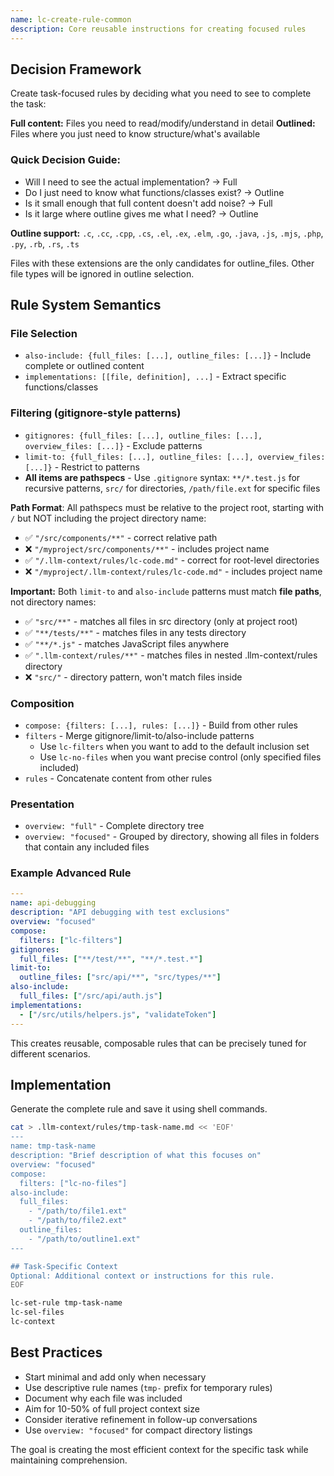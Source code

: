 ```yaml
---
name: lc-create-rule-common
description: Core reusable instructions for creating focused rules
---
```


## Decision Framework

Create task-focused rules by deciding what you need to see to complete the task:

**Full content:** Files you need to read/modify/understand in detail
**Outlined:** Files where you just need to know structure/what's available

### Quick Decision Guide:

- Will I need to see the actual implementation? → Full
- Do I just need to know what functions/classes exist? → Outline
- Is it small enough that full content doesn't add noise? → Full
- Is it large where outline gives me what I need? → Outline

**Outline support:** `.c`, `.cc`, `.cpp`, `.cs`, `.el`, `.ex`, `.elm`, `.go`, `.java`, `.js`, `.mjs`, `.php`, `.py`, `.rb`, `.rs`, `.ts`

Files with these extensions are the only candidates for outline_files. Other file types will be ignored in outline selection.

## Rule System Semantics

### File Selection

- `also-include: {full_files: [...], outline_files: [...]}` - Include complete or outlined content
- `implementations: [[file, definition], ...]` - Extract specific functions/classes

### Filtering (gitignore-style patterns)

- `gitignores: {full_files: [...], outline_files: [...], overview_files: [...]}` - Exclude patterns
- `limit-to: {full_files: [...], outline_files: [...], overview_files: [...]}` - Restrict to patterns
- **All items are pathspecs** - Use `.gitignore` syntax: `**/*.test.js` for recursive patterns, `src/` for directories, `/path/file.ext` for specific files

**Path Format**: All pathspecs must be relative to the project root, starting with `/` but NOT including the project directory name:

- ✅ `"/src/components/**"` - correct relative path
- ❌ `"/myproject/src/components/**"` - includes project name
- ✅ `"/.llm-context/rules/lc-code.md"` - correct for root-level directories
- ❌ `"/myproject/.llm-context/rules/lc-code.md"` - includes project name

**Important:** Both `limit-to` and `also-include` patterns must match **file paths**, not directory names:

- ✅ `"src/**"` - matches all files in src directory (only at project root)
- ✅ `"**/tests/**"` - matches files in any tests directory
- ✅ `"**/*.js"` - matches JavaScript files anywhere
- ✅ `".llm-context/rules/**"` - matches files in nested .llm-context/rules directory
- ❌ `"src/"` - directory pattern, won't match files inside

### Composition

- `compose: {filters: [...], rules: [...]}` - Build from other rules
- `filters` - Merge gitignore/limit-to/also-include patterns
  - Use `lc-filters` when you want to add to the default inclusion set
  - Use `lc-no-files` when you want precise control (only specified files included)
- `rules` - Concatenate content from other rules

### Presentation

- `overview: "full"` - Complete directory tree
- `overview: "focused"` - Grouped by directory, showing all files in folders that contain any included files

### Example Advanced Rule

```yaml
---
name: api-debugging
description: "API debugging with test exclusions"
overview: "focused"
compose:
  filters: ["lc-filters"]
gitignores:
  full_files: ["**/test/**", "**/*.test.*"]
limit-to:
  outline_files: ["src/api/**", "src/types/**"]
also-include:
  full_files: ["/src/api/auth.js"]
implementations:
  - ["/src/utils/helpers.js", "validateToken"]
---
```

This creates reusable, composable rules that can be precisely tuned for different scenarios.

## Implementation

Generate the complete rule and save it using shell commands.

```bash
cat > .llm-context/rules/tmp-task-name.md << 'EOF'
---
name: tmp-task-name
description: "Brief description of what this focuses on"
overview: "focused"
compose:
  filters: ["lc-no-files"]
also-include:
  full_files:
    - "/path/to/file1.ext"
    - "/path/to/file2.ext"
  outline_files:
    - "/path/to/outline1.ext"
---

## Task-Specific Context
Optional: Additional context or instructions for this rule.
EOF

lc-set-rule tmp-task-name
lc-sel-files
lc-context
```

## Best Practices

- Start minimal and add only when necessary
- Use descriptive rule names (`tmp-` prefix for temporary rules)
- Document why each file was included
- Aim for 10-50% of full project context size
- Consider iterative refinement in follow-up conversations
- Use `overview: "focused"` for compact directory listings

The goal is creating the most efficient context for the specific task while maintaining comprehension.
